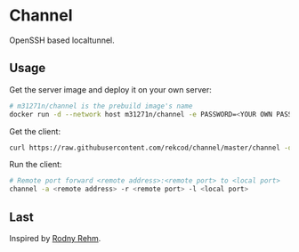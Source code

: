 # Channel

OpenSSH based localtunnel.

## Usage

Get the server image and deploy it on your own server:

```sh
# m31271n/channel is the prebuild image's name
docker run -d --network host m31271n/channel -e PASSWORD=<YOUR OWN PASSWORD>
```

Get the client:

```sh
curl https://raw.githubusercontent.com/rekcod/channel/master/channel -o channel && chmod +x channel
```

Run the client:

```sh
# Remote port forward <remote address>:<remote port> to <local port>
channel -a <remote address> -r <remote port> -l <local port>
```

## Last

Inspired by [Rodny Rehm](https://blog.rodneyrehm.de/archives/38-You-may-not-need-localtunnel-or-ngrok.html).
